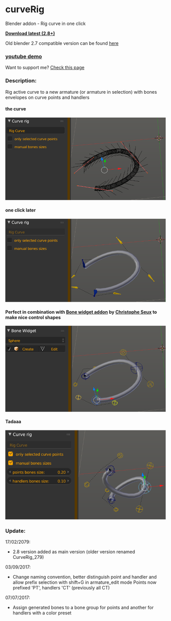 # curveRig

Blender addon - Rig curve in one click


<!-- You can get and upgraded version (paid) on my gumroad page: -->

**[Download latest (2.8+)](https://github.com/Pullusb/curveRig/archive/refs/heads/master.zip)**
<!-- **[Download latest (2.8)](https://raw.githubusercontent.com/Pullusb/curveRig/master/curveRig.py)** (right click, save Target as)   -->

Old blender 2.7 compatible version can be found [here](https://github.com/Pullusb/SB_blender_addons_old_2_7)


### [youtube demo](https://youtu.be/8SpkjBrYnJc)

Want to support me? [Check this page](http://www.samuelbernou.fr/donate)

### Description:
Rig active curve to a new armature (or armature in selection) with bones envelopes on curve points and handlers


#### the curve
![base_curve](https://github.com/Pullusb/images_repo/raw/master/Bl_curveRig_base-curve.png)

#### one click later
![rigged](https://github.com/Pullusb/images_repo/raw/master/Bl_curveRig_rigged.png)

#### Perfect in combination with [Bone widget addon](https://github.com/ChristopheSeux/boneWidget) by [Christophe Seux](https://vimeo.com/user17486252) to make nice control shapes
![Bone_widget](https://github.com/Pullusb/images_repo/raw/master/Bl_curveRig_bone_widget.png)

#### Tadaaa
![result](https://github.com/Pullusb/images_repo/raw/master/Bl_curveRig_manipulate.png)


### Update:
  17/02/2079:
  - 2.8 version added as main version (older version renamed CurveRig_279)

  03/09/2017:
  - Change naming convention, better distinguish point and handler and allow prefix selection with shift+G in armature\_edit mode
    Points now prefixed 'PT', handlers 'CT' (previously all CT)

  07/07/2017:
  - Assign generated bones to a bone group for points and another for handlers with a color preset 
